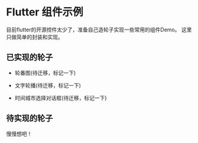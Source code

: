 # Flutter 组件示例

目前flutter的开源控件太少了，准备自己造轮子实现一些常用的组件Demo。
这里只做简单的封装和实现。

## 已实现的轮子

* 轮番图(待迁移，标记一下)

* 文字轮播(待迁移，标记一下)

* 时间城市选择对话框(待迁移，标记一下)

## 待实现的轮子

慢慢想吧！
